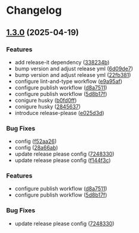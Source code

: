 # Changelog

## [1.3.0](https://github.com/L-Qun/mcp-testing-framework/compare/v1.2.1...v1.3.0) (2025-04-19)


### Features

* add release-it dependency ([338234b](https://github.com/L-Qun/mcp-testing-framework/commit/338234b83335371def24c5e669e8c2443353bfa5))
* bump version and adjust release yml ([6d09de7](https://github.com/L-Qun/mcp-testing-framework/commit/6d09de7a08f3a7c26577bedfeab12f5a747ff59f))
* bump version and adjust release yml ([22fb381](https://github.com/L-Qun/mcp-testing-framework/commit/22fb381b5260ef459d3fd76ac7cacdf3bb9ca698))
* configure lint-and-type workflow ([e9a95af](https://github.com/L-Qun/mcp-testing-framework/commit/e9a95af36667a5e0c914acaef33c824c90c66f89))
* configure publish workflow ([d8a7511](https://github.com/L-Qun/mcp-testing-framework/commit/d8a75115c38684db114ac454cfd820a0bd96f0f3))
* configure publish workflow ([5d8b17f](https://github.com/L-Qun/mcp-testing-framework/commit/5d8b17f3f3be14b1b7837e038bafab6885195c2c))
* conigure husky ([b0fd0ff](https://github.com/L-Qun/mcp-testing-framework/commit/b0fd0ff4db09e4e2e29fd92a572cbcc19627122b))
* conigure husky ([2845637](https://github.com/L-Qun/mcp-testing-framework/commit/284563721ce137e7883e3c0e98ac33fc37d5063d))
* introduce release-please ([e025d3d](https://github.com/L-Qun/mcp-testing-framework/commit/e025d3d0d65ceea7f58ad225392c05815cdb3687))


### Bug Fixes

* config ([f52aa26](https://github.com/L-Qun/mcp-testing-framework/commit/f52aa2681d360aefe0a642e2d2bdbecf74adf48f))
* config ([28a66ab](https://github.com/L-Qun/mcp-testing-framework/commit/28a66ab6ab3cc4812c500729b432294f0798b7ac))
* update release please config ([7248330](https://github.com/L-Qun/mcp-testing-framework/commit/7248330446e31d4930bef7e9f2f67621b67e2fa8))
* update release please config ([f144f3c](https://github.com/L-Qun/mcp-testing-framework/commit/f144f3c79ade7396605af8297af6284a4d9088ed))

### Features

- configure publish workflow ([d8a7511](https://github.com/L-Qun/mcp-testing-framework/commit/d8a75115c38684db114ac454cfd820a0bd96f0f3))
- configure publish workflow ([5d8b17f](https://github.com/L-Qun/mcp-testing-framework/commit/5d8b17f3f3be14b1b7837e038bafab6885195c2c))

### Bug Fixes

- update release please config ([7248330](https://github.com/L-Qun/mcp-testing-framework/commit/7248330446e31d4930bef7e9f2f67621b67e2fa8))
